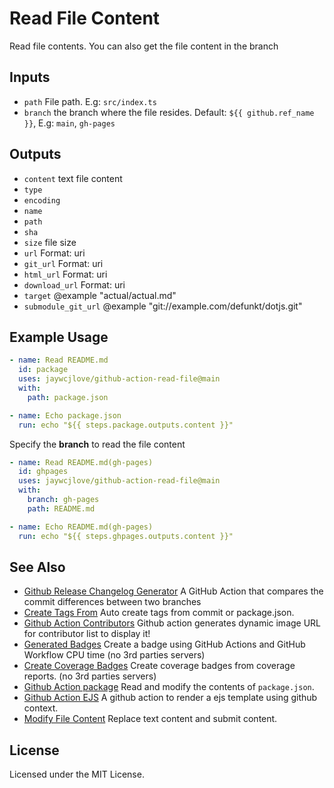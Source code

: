 Read File Content
===

Read file contents. You can also get the file content in the branch

## Inputs

- `path` File path. E.g: `src/index.ts`
- `branch` the branch where the file resides. Default: `${{ github.ref_name }}`, E.g: `main`, `gh-pages`

## Outputs

- `content` text file content
- `type` 
- `encoding` 
- `name` 
- `path` 
- `sha` 
- `size` file size
- `url` Format: uri 
- `git_url` Format: uri 
- `html_url` Format: uri 
- `download_url` Format: uri 
- `target` @example "actual/actual.md" 
- `submodule_git_url` @example "git://example.com/defunkt/dotjs.git" 

## Example Usage

```yml
- name: Read README.md
  id: package
  uses: jaywcjlove/github-action-read-file@main
  with:
    path: package.json

- name: Echo package.json
  run: echo "${{ steps.package.outputs.content }}"
```

Specify the **branch** to read the file content

```yml
- name: Read README.md(gh-pages)
  id: ghpages
  uses: jaywcjlove/github-action-read-file@main
  with:
    branch: gh-pages
    path: README.md

- name: Echo README.md(gh-pages)
  run: echo "${{ steps.ghpages.outputs.content }}"
```

## See Also

- [Github Release Changelog Generator](https://github.com/jaywcjlove/changelog-generator) A GitHub Action that compares the commit differences between two branches
- [Create Tags From](https://github.com/jaywcjlove/create-tag-action) Auto create tags from commit or package.json.
- [Github Action Contributors](https://github.com/jaywcjlove/github-action-contributors) Github action generates dynamic image URL for contributor list to display it!
- [Generated Badges](https://github.com/jaywcjlove/generated-badges) Create a badge using GitHub Actions and GitHub Workflow CPU time (no 3rd parties servers)
- [Create Coverage Badges](https://github.com/jaywcjlove/coverage-badges-cli) Create coverage badges from coverage reports. (no 3rd parties servers)
- [Github Action package](https://github.com/jaywcjlove/github-action-package) Read and modify the contents of `package.json`.
- [Github Action EJS](https://github.com/jaywcjlove/github-action-package) A github action to render a ejs template using github context.
- [Modify File Content](https://github.com/jaywcjlove/github-action-modify-file-content) Replace text content and submit content.

## License

Licensed under the MIT License.
